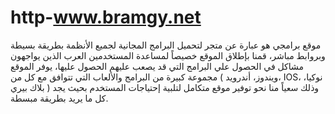 # http-www.bramgy.net
موقع برامجي هو عبارة عن متجر لتحميل البرامج المجانية لجميع الأنظمة بطريقة بسيطة وبروابط مباشر، قمنا بإطلاق الموقع خصيصاً لمساعدة المستخدمين العرب الذين يواجهون مشاكل في الحصول علي البرامج التي قد يصعب عليهم الحصول عليها، يوفر الموقع مجموعة كبيرة من البرامج والألعاب التي تتوافق مع كل من ( ويندوز، أندرويد، IOS، نوكيا، بلاك بيري ) وذلك سعياً منا نحو توفير موقع متكامل لتلبية إحتياجات المستخدم بحيث يجد كل ما يريد بطريقة مبسطة.
